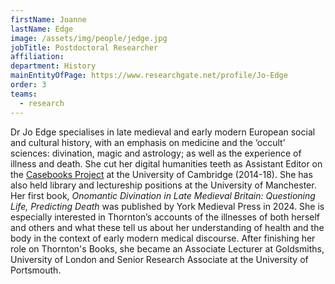 ```yaml
---
firstName: Joanne
lastName: Edge
image: /assets/img/people/jedge.jpg
jobTitle: Postdoctoral Researcher
affiliation: 
department: History
mainEntityOfPage: https://www.researchgate.net/profile/Jo-Edge
order: 3
teams:
  - research
---
```


Dr Jo Edge specialises in late medieval and early modern European social and cultural history, with an emphasis on medicine and the ‘occult’ sciences: divination, magic and astrology; as well as the experience of illness and death. She cut her digital humanities teeth as Assistant Editor on the [Casebooks Project](https://casebooks.lib.cam.ac.uk/) at the University of Cambridge (2014-18). She has also held library and lectureship positions at the University of Manchester. Her first book, _Onomantic Divination in Late Medieval Britain: Questioning Life, Predicting Death_ was published by York Medieval Press in 2024. She is especially interested in Thornton’s accounts of the illnesses of both herself and others and what these tell us about her understanding of health and the body in the context of early modern medical discourse. After finishing her role on Thornton's Books, she became an Associate Lecturer at Goldsmiths, University of London and Senior Research Associate at the University of Portsmouth. 
